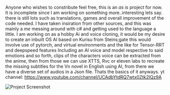Anyone who wishes to constribute feel free, this is an  *as is* project for now. It is incomplete since I am working on something more..interesting lets say.
there is still lots such as translations, games and overall improvement of the code needed.
I have taken insiration from other sources, and this was mainly a *me* messing around with c# and getting used to the language a little.
I am working on as a hobby Ai and voice cloning, it would be my desire to create an inbuilt OS AI based on Kurisu from Steins;gate this would involve use of pytorch, and virtual environments and the like for Tensor-RRT and deepspeed features
Including an AI voice and model respective to said emotions and so forth, clips of the characters voice can be extracted from the anime, then from those we can use XTTS, Rvc or eleven labs to recreate the missing subtitles for the Vn novel in English using AI, from there we have a diverse set of audios in a Json file.
Thats the basics of it anyways.
yt channel: https://www.youtube.com/channel/UCAdbYtdRQ7wtx0Ztk2IQz9A


![Project Screenshot](https://github.com/heartgold512/AmadeusAI/blob/master/icon.ico)

